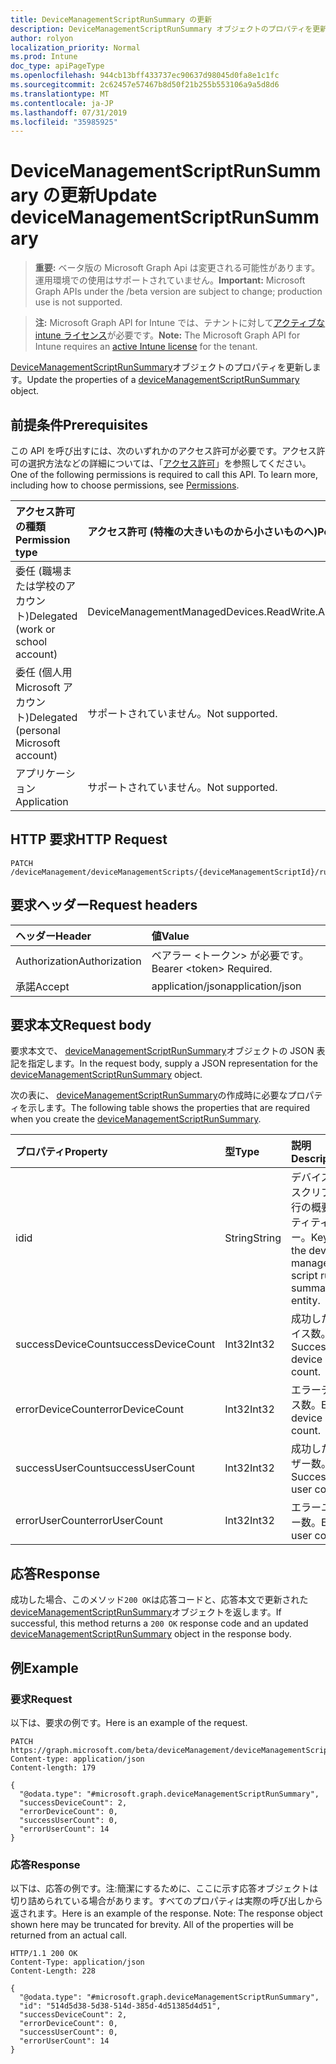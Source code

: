```yaml
---
title: DeviceManagementScriptRunSummary の更新
description: DeviceManagementScriptRunSummary オブジェクトのプロパティを更新します。
author: rolyon
localization_priority: Normal
ms.prod: Intune
doc_type: apiPageType
ms.openlocfilehash: 944cb13bff433737ec90637d98045d0fa8e1c1fc
ms.sourcegitcommit: 2c62457e57467b8d50f21b255b553106a9a5d8d6
ms.translationtype: MT
ms.contentlocale: ja-JP
ms.lasthandoff: 07/31/2019
ms.locfileid: "35985925"
---
```

# <a name="update-devicemanagementscriptrunsummary"></a><span data-ttu-id="cfd73-103">DeviceManagementScriptRunSummary の更新</span><span class="sxs-lookup"><span data-stu-id="cfd73-103">Update deviceManagementScriptRunSummary</span></span>

> <span data-ttu-id="cfd73-104">**重要:** ベータ版の Microsoft Graph Api は変更される可能性があります。運用環境での使用はサポートされていません。</span><span class="sxs-lookup"><span data-stu-id="cfd73-104">**Important:** Microsoft Graph APIs under the /beta version are subject to change; production use is not supported.</span></span>

> <span data-ttu-id="cfd73-105">**注:** Microsoft Graph API for Intune では、テナントに対して[アクティブな intune ライセンス](https://go.microsoft.com/fwlink/?linkid=839381)が必要です。</span><span class="sxs-lookup"><span data-stu-id="cfd73-105">**Note:** The Microsoft Graph API for Intune requires an [active Intune license](https://go.microsoft.com/fwlink/?linkid=839381) for the tenant.</span></span>

<span data-ttu-id="cfd73-106">[DeviceManagementScriptRunSummary](../resources/intune-devices-devicemanagementscriptrunsummary.md)オブジェクトのプロパティを更新します。</span><span class="sxs-lookup"><span data-stu-id="cfd73-106">Update the properties of a [deviceManagementScriptRunSummary](../resources/intune-devices-devicemanagementscriptrunsummary.md) object.</span></span>

## <a name="prerequisites"></a><span data-ttu-id="cfd73-107">前提条件</span><span class="sxs-lookup"><span data-stu-id="cfd73-107">Prerequisites</span></span>
<span data-ttu-id="cfd73-p101">この API を呼び出すには、次のいずれかのアクセス許可が必要です。アクセス許可の選択方法などの詳細については、「[アクセス許可](/graph/permissions-reference)」を参照してください。</span><span class="sxs-lookup"><span data-stu-id="cfd73-p101">One of the following permissions is required to call this API. To learn more, including how to choose permissions, see [Permissions](/graph/permissions-reference).</span></span>

|<span data-ttu-id="cfd73-110">アクセス許可の種類</span><span class="sxs-lookup"><span data-stu-id="cfd73-110">Permission type</span></span>|<span data-ttu-id="cfd73-111">アクセス許可 (特権の大きいものから小さいものへ)</span><span class="sxs-lookup"><span data-stu-id="cfd73-111">Permissions (from most to least privileged)</span></span>|
|:---|:---|
|<span data-ttu-id="cfd73-112">委任 (職場または学校のアカウント)</span><span class="sxs-lookup"><span data-stu-id="cfd73-112">Delegated (work or school account)</span></span>|<span data-ttu-id="cfd73-113">DeviceManagementManagedDevices.ReadWrite.All</span><span class="sxs-lookup"><span data-stu-id="cfd73-113">DeviceManagementManagedDevices.ReadWrite.All</span></span>|
|<span data-ttu-id="cfd73-114">委任 (個人用 Microsoft アカウント)</span><span class="sxs-lookup"><span data-stu-id="cfd73-114">Delegated (personal Microsoft account)</span></span>|<span data-ttu-id="cfd73-115">サポートされていません。</span><span class="sxs-lookup"><span data-stu-id="cfd73-115">Not supported.</span></span>|
|<span data-ttu-id="cfd73-116">アプリケーション</span><span class="sxs-lookup"><span data-stu-id="cfd73-116">Application</span></span>|<span data-ttu-id="cfd73-117">サポートされていません。</span><span class="sxs-lookup"><span data-stu-id="cfd73-117">Not supported.</span></span>|

## <a name="http-request"></a><span data-ttu-id="cfd73-118">HTTP 要求</span><span class="sxs-lookup"><span data-stu-id="cfd73-118">HTTP Request</span></span>
<!-- {
  "blockType": "ignored"
}
-->
``` http
PATCH /deviceManagement/deviceManagementScripts/{deviceManagementScriptId}/runSummary
```

## <a name="request-headers"></a><span data-ttu-id="cfd73-119">要求ヘッダー</span><span class="sxs-lookup"><span data-stu-id="cfd73-119">Request headers</span></span>
|<span data-ttu-id="cfd73-120">ヘッダー</span><span class="sxs-lookup"><span data-stu-id="cfd73-120">Header</span></span>|<span data-ttu-id="cfd73-121">値</span><span class="sxs-lookup"><span data-stu-id="cfd73-121">Value</span></span>|
|:---|:---|
|<span data-ttu-id="cfd73-122">Authorization</span><span class="sxs-lookup"><span data-stu-id="cfd73-122">Authorization</span></span>|<span data-ttu-id="cfd73-123">ベアラー &lt;トークン&gt; が必要です。</span><span class="sxs-lookup"><span data-stu-id="cfd73-123">Bearer &lt;token&gt; Required.</span></span>|
|<span data-ttu-id="cfd73-124">承諾</span><span class="sxs-lookup"><span data-stu-id="cfd73-124">Accept</span></span>|<span data-ttu-id="cfd73-125">application/json</span><span class="sxs-lookup"><span data-stu-id="cfd73-125">application/json</span></span>|

## <a name="request-body"></a><span data-ttu-id="cfd73-126">要求本文</span><span class="sxs-lookup"><span data-stu-id="cfd73-126">Request body</span></span>
<span data-ttu-id="cfd73-127">要求本文で、 [deviceManagementScriptRunSummary](../resources/intune-devices-devicemanagementscriptrunsummary.md)オブジェクトの JSON 表記を指定します。</span><span class="sxs-lookup"><span data-stu-id="cfd73-127">In the request body, supply a JSON representation for the [deviceManagementScriptRunSummary](../resources/intune-devices-devicemanagementscriptrunsummary.md) object.</span></span>

<span data-ttu-id="cfd73-128">次の表に、 [deviceManagementScriptRunSummary](../resources/intune-devices-devicemanagementscriptrunsummary.md)の作成時に必要なプロパティを示します。</span><span class="sxs-lookup"><span data-stu-id="cfd73-128">The following table shows the properties that are required when you create the [deviceManagementScriptRunSummary](../resources/intune-devices-devicemanagementscriptrunsummary.md).</span></span>

|<span data-ttu-id="cfd73-129">プロパティ</span><span class="sxs-lookup"><span data-stu-id="cfd73-129">Property</span></span>|<span data-ttu-id="cfd73-130">型</span><span class="sxs-lookup"><span data-stu-id="cfd73-130">Type</span></span>|<span data-ttu-id="cfd73-131">説明</span><span class="sxs-lookup"><span data-stu-id="cfd73-131">Description</span></span>|
|:---|:---|:---|
|<span data-ttu-id="cfd73-132">id</span><span class="sxs-lookup"><span data-stu-id="cfd73-132">id</span></span>|<span data-ttu-id="cfd73-133">String</span><span class="sxs-lookup"><span data-stu-id="cfd73-133">String</span></span>|<span data-ttu-id="cfd73-134">デバイス管理スクリプト実行の概要エンティティのキー。</span><span class="sxs-lookup"><span data-stu-id="cfd73-134">Key of the device management script run summary entity.</span></span>|
|<span data-ttu-id="cfd73-135">successDeviceCount</span><span class="sxs-lookup"><span data-stu-id="cfd73-135">successDeviceCount</span></span>|<span data-ttu-id="cfd73-136">Int32</span><span class="sxs-lookup"><span data-stu-id="cfd73-136">Int32</span></span>|<span data-ttu-id="cfd73-137">成功したデバイス数。</span><span class="sxs-lookup"><span data-stu-id="cfd73-137">Success device count.</span></span>|
|<span data-ttu-id="cfd73-138">errorDeviceCount</span><span class="sxs-lookup"><span data-stu-id="cfd73-138">errorDeviceCount</span></span>|<span data-ttu-id="cfd73-139">Int32</span><span class="sxs-lookup"><span data-stu-id="cfd73-139">Int32</span></span>|<span data-ttu-id="cfd73-140">エラーデバイス数。</span><span class="sxs-lookup"><span data-stu-id="cfd73-140">Error device count.</span></span>|
|<span data-ttu-id="cfd73-141">successUserCount</span><span class="sxs-lookup"><span data-stu-id="cfd73-141">successUserCount</span></span>|<span data-ttu-id="cfd73-142">Int32</span><span class="sxs-lookup"><span data-stu-id="cfd73-142">Int32</span></span>|<span data-ttu-id="cfd73-143">成功したユーザー数。</span><span class="sxs-lookup"><span data-stu-id="cfd73-143">Success user count.</span></span>|
|<span data-ttu-id="cfd73-144">errorUserCount</span><span class="sxs-lookup"><span data-stu-id="cfd73-144">errorUserCount</span></span>|<span data-ttu-id="cfd73-145">Int32</span><span class="sxs-lookup"><span data-stu-id="cfd73-145">Int32</span></span>|<span data-ttu-id="cfd73-146">エラーユーザー数。</span><span class="sxs-lookup"><span data-stu-id="cfd73-146">Error user count.</span></span>|



## <a name="response"></a><span data-ttu-id="cfd73-147">応答</span><span class="sxs-lookup"><span data-stu-id="cfd73-147">Response</span></span>
<span data-ttu-id="cfd73-148">成功した場合、このメソッド`200 OK`は応答コードと、応答本文で更新された[deviceManagementScriptRunSummary](../resources/intune-devices-devicemanagementscriptrunsummary.md)オブジェクトを返します。</span><span class="sxs-lookup"><span data-stu-id="cfd73-148">If successful, this method returns a `200 OK` response code and an updated [deviceManagementScriptRunSummary](../resources/intune-devices-devicemanagementscriptrunsummary.md) object in the response body.</span></span>

## <a name="example"></a><span data-ttu-id="cfd73-149">例</span><span class="sxs-lookup"><span data-stu-id="cfd73-149">Example</span></span>

### <a name="request"></a><span data-ttu-id="cfd73-150">要求</span><span class="sxs-lookup"><span data-stu-id="cfd73-150">Request</span></span>
<span data-ttu-id="cfd73-151">以下は、要求の例です。</span><span class="sxs-lookup"><span data-stu-id="cfd73-151">Here is an example of the request.</span></span>
``` http
PATCH https://graph.microsoft.com/beta/deviceManagement/deviceManagementScripts/{deviceManagementScriptId}/runSummary
Content-type: application/json
Content-length: 179

{
  "@odata.type": "#microsoft.graph.deviceManagementScriptRunSummary",
  "successDeviceCount": 2,
  "errorDeviceCount": 0,
  "successUserCount": 0,
  "errorUserCount": 14
}
```

### <a name="response"></a><span data-ttu-id="cfd73-152">応答</span><span class="sxs-lookup"><span data-stu-id="cfd73-152">Response</span></span>
<span data-ttu-id="cfd73-p102">以下は、応答の例です。注:簡潔にするために、ここに示す応答オブジェクトは切り詰められている場合があります。すべてのプロパティは実際の呼び出しから返されます。</span><span class="sxs-lookup"><span data-stu-id="cfd73-p102">Here is an example of the response. Note: The response object shown here may be truncated for brevity. All of the properties will be returned from an actual call.</span></span>
``` http
HTTP/1.1 200 OK
Content-Type: application/json
Content-Length: 228

{
  "@odata.type": "#microsoft.graph.deviceManagementScriptRunSummary",
  "id": "514d5d38-5d38-514d-385d-4d51385d4d51",
  "successDeviceCount": 2,
  "errorDeviceCount": 0,
  "successUserCount": 0,
  "errorUserCount": 14
}
```






